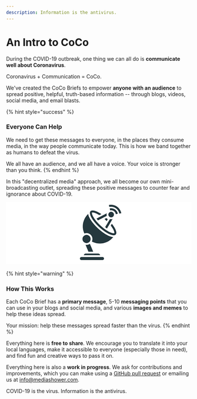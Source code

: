 ```yaml
---
description: Information is the antivirus.
---
```


# An Intro to CoCo

During the COVID-19 outbreak, one thing we can all do is **communicate well about Coronavirus**.

Coronavirus + Communication = CoCo.

We've created the CoCo Briefs to empower **anyone with an audience** to spread positive, helpful, truth-based information -- through blogs, videos, social media, and email blasts.

{% hint style="success" %}
### **Everyone Can Help**

We need to get these messages to everyone, in the places they consume media, in the way people communicate today. This is how we band together as humans to defeat the virus.

We all have an audience, and we all have a voice. Your voice is stronger than you think.
{% endhint %}

In this "decentralized media" approach, we all become our own mini-broadcasting outlet, spreading these positive messages to counter fear and ignorance about COVID-19. 

![You can help these messages spread faster than the virus.](.gitbook/assets/coco-logo.png)

{% hint style="warning" %}
### **How This Works**

Each CoCo Brief has a **primary message**, 5-10 **messaging points** that you can use in your blogs and social media, and various **images and memes** to help these ideas spread. 

Your mission: help these messages spread faster than the virus.
{% endhint %}

Everything here is **free to share**. We encourage you to translate it into your local languages, make it accessible to everyone \(especially those in need\), and find fun and creative ways to pass it on.

Everything here is also a **work in progress**. We ask for contributions and improvements, which you can make using a [GitHub pull request](https://github.com/mediashower/coco) or emailing us at info@mediashower.com.

COVID-19 is the virus. Information is the antivirus.










